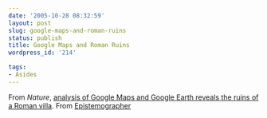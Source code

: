 ```yaml
---
date: '2005-10-28 08:32:59'
layout: post
slug: google-maps-and-roman-ruins
status: publish
title: Google Maps and Roman Ruins
wordpress_id: '214'

tags:
- Asides
---
```


From _Nature_, [analysis of Google Maps and Google Earth reveals the ruins of a Roman villa](http://www.nature.com/news/2005/050912/full/050912-6.html). From [Epistemographer](http://blog.epistemographer.com)
